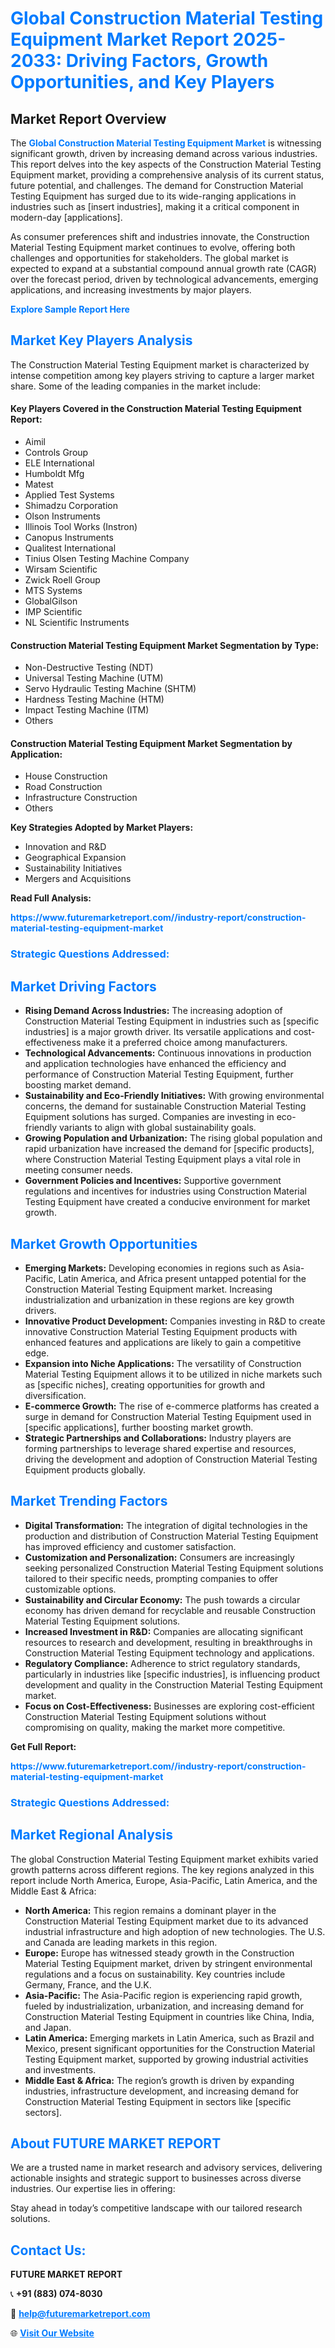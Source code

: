 <h1 style="color: #007BFF;">Global Construction Material Testing Equipment Market Report 2025-2033: Driving Factors, Growth Opportunities, and Key Players</h1>

<section id="overview">
<h2>Market Report Overview</h2>
<p>The <a href="https://www.futuremarketreport.com//industry-report/construction-material-testing-equipment-market" style="color: #007BFF; text-decoration: none;"><strong>Global Construction Material Testing Equipment Market</strong></a> is witnessing significant growth, driven by increasing demand across various industries. This report delves into the key aspects of the Construction Material Testing Equipment market, providing a comprehensive analysis of its current status, future potential, and challenges. The demand for Construction Material Testing Equipment has surged due to its wide-ranging applications in industries such as [insert industries], making it a critical component in modern-day [applications].</p>
<p>As consumer preferences shift and industries innovate, the Construction Material Testing Equipment market continues to evolve, offering both challenges and opportunities for stakeholders. The global market is expected to expand at a substantial compound annual growth rate (CAGR) over the forecast period, driven by technological advancements, emerging applications, and increasing investments by major players.</p>
</section>

<section id="overview">
<p><a href="https://www.futuremarketreport.com//request-sample/reportId=51163" style="color: #007BFF; text-decoration: none;"><strong>Explore Sample Report Here</strong></a></p>
</section>

<section id="key-players">
<h2 style="color: #007BFF;">Market Key Players Analysis</h2>
<p>The Construction Material Testing Equipment market is characterized by intense competition among key players striving to capture a larger market share. Some of the leading companies in the market include:</p>
<h4>Key Players Covered in the Construction Material Testing Equipment Report:</h4>
<ul><li>Aimil</li><li>Controls Group</li><li>ELE International</li><li>Humboldt Mfg</li><li>Matest</li><li>Applied Test Systems</li><li>Shimadzu Corporation</li><li>Olson Instruments</li><li>Illinois Tool Works (Instron)</li><li>Canopus Instruments</li><li>Qualitest International</li><li>Tinius Olsen Testing Machine Company</li><li>Wirsam Scientific</li><li>Zwick Roell Group</li><li>MTS Systems</li><li>GlobalGilson</li><li>IMP Scientific</li><li>NL Scientific Instruments</li></ul>
<h4>Construction Material Testing Equipment Market Segmentation by Type:</h4>
<ul><li>Non-Destructive Testing (NDT)</li><li>Universal Testing Machine (UTM)</li><li>Servo Hydraulic Testing Machine (SHTM)</li><li>Hardness Testing Machine (HTM)</li><li>Impact Testing Machine (ITM)</li><li>Others</li></ul>

<h4>Construction Material Testing Equipment Market Segmentation by Application:</h4>
<ul><li>House Construction</li><li>Road Construction</li><li>Infrastructure Construction</li><li>Others</li></ul>
<p><strong>Key Strategies Adopted by Market Players:</strong></p>
<ul>
<li>Innovation and R&D</li>
<li>Geographical Expansion</li>
<li>Sustainability Initiatives</li>
<li>Mergers and Acquisitions</li>
</ul>
</section>

<section>
<p><strong>Read Full Analysis: </strong></p><a href="https://www.futuremarketreport.com//industry-report/construction-material-testing-equipment-market" style="color: #007BFF; text-decoration: none;"><strong>https://www.futuremarketreport.com//industry-report/construction-material-testing-equipment-market</strong></a>
<h3 style="color: #007BFF;">Strategic Questions Addressed:</h3>
</section>

<section id="driving-factors">
<h2 style="color: #007BFF;">Market Driving Factors</h2>
<ul>
<li><strong>Rising Demand Across Industries:</strong> The increasing adoption of Construction Material Testing Equipment in industries such as [specific industries] is a major growth driver. Its versatile applications and cost-effectiveness make it a preferred choice among manufacturers.</li>
<li><strong>Technological Advancements:</strong> Continuous innovations in production and application technologies have enhanced the efficiency and performance of Construction Material Testing Equipment, further boosting market demand.</li>
<li><strong>Sustainability and Eco-Friendly Initiatives:</strong> With growing environmental concerns, the demand for sustainable Construction Material Testing Equipment solutions has surged. Companies are investing in eco-friendly variants to align with global sustainability goals.</li>
<li><strong>Growing Population and Urbanization:</strong> The rising global population and rapid urbanization have increased the demand for [specific products], where Construction Material Testing Equipment plays a vital role in meeting consumer needs.</li>
<li><strong>Government Policies and Incentives:</strong> Supportive government regulations and incentives for industries using Construction Material Testing Equipment have created a conducive environment for market growth.</li>
</ul>
</section>

<section id="growth-opportunities">
<h2 style="color: #007BFF;">Market Growth Opportunities</h2>
<ul>
<li><strong>Emerging Markets:</strong> Developing economies in regions such as Asia-Pacific, Latin America, and Africa present untapped potential for the Construction Material Testing Equipment market. Increasing industrialization and urbanization in these regions are key growth drivers.</li>
<li><strong>Innovative Product Development:</strong> Companies investing in R&D to create innovative Construction Material Testing Equipment products with enhanced features and applications are likely to gain a competitive edge.</li>
<li><strong>Expansion into Niche Applications:</strong> The versatility of Construction Material Testing Equipment allows it to be utilized in niche markets such as [specific niches], creating opportunities for growth and diversification.</li>
<li><strong>E-commerce Growth:</strong> The rise of e-commerce platforms has created a surge in demand for Construction Material Testing Equipment used in [specific applications], further boosting market growth.</li>
<li><strong>Strategic Partnerships and Collaborations:</strong> Industry players are forming partnerships to leverage shared expertise and resources, driving the development and adoption of Construction Material Testing Equipment products globally.</li>
</ul>
</section>

<section id="trending-factors">
<h2 style="color: #007BFF;">Market Trending Factors</h2>
<ul>
<li><strong>Digital Transformation:</strong> The integration of digital technologies in the production and distribution of Construction Material Testing Equipment has improved efficiency and customer satisfaction.</li>
<li><strong>Customization and Personalization:</strong> Consumers are increasingly seeking personalized Construction Material Testing Equipment solutions tailored to their specific needs, prompting companies to offer customizable options.</li>
<li><strong>Sustainability and Circular Economy:</strong> The push towards a circular economy has driven demand for recyclable and reusable Construction Material Testing Equipment solutions.</li>
<li><strong>Increased Investment in R&D:</strong> Companies are allocating significant resources to research and development, resulting in breakthroughs in Construction Material Testing Equipment technology and applications.</li>
<li><strong>Regulatory Compliance:</strong> Adherence to strict regulatory standards, particularly in industries like [specific industries], is influencing product development and quality in the Construction Material Testing Equipment market.</li>
<li><strong>Focus on Cost-Effectiveness:</strong> Businesses are exploring cost-efficient Construction Material Testing Equipment solutions without compromising on quality, making the market more competitive.</li>
</ul>
</section>

<section>
<p><strong>Get Full Report: </strong></p><a href="https://www.futuremarketreport.com//industry-report/construction-material-testing-equipment-market" style="color: #007BFF; text-decoration: none;"><strong>https://www.futuremarketreport.com//industry-report/construction-material-testing-equipment-market</strong></a>
<h3 style="color: #007BFF;">Strategic Questions Addressed:</h3>
</section>


<section id="regional-analysis">
<h2 style="color: #007BFF;">Market Regional Analysis</h2>
<p>The global Construction Material Testing Equipment market exhibits varied growth patterns across different regions. The key regions analyzed in this report include North America, Europe, Asia-Pacific, Latin America, and the Middle East & Africa:</p>
<ul>
<li><strong>North America:</strong> This region remains a dominant player in the Construction Material Testing Equipment market due to its advanced industrial infrastructure and high adoption of new technologies. The U.S. and Canada are leading markets in this region.</li>
<li><strong>Europe:</strong> Europe has witnessed steady growth in the Construction Material Testing Equipment market, driven by stringent environmental regulations and a focus on sustainability. Key countries include Germany, France, and the U.K.</li>
<li><strong>Asia-Pacific:</strong> The Asia-Pacific region is experiencing rapid growth, fueled by industrialization, urbanization, and increasing demand for Construction Material Testing Equipment in countries like China, India, and Japan.</li>
<li><strong>Latin America:</strong> Emerging markets in Latin America, such as Brazil and Mexico, present significant opportunities for the Construction Material Testing Equipment market, supported by growing industrial activities and investments.</li>
<li><strong>Middle East & Africa:</strong> The region’s growth is driven by expanding industries, infrastructure development, and increasing demand for Construction Material Testing Equipment in sectors like [specific sectors].</li>
</ul>
</section>

<footer>
<h2 style="color: #007BFF;">About FUTURE MARKET REPORT</h2>
<p>We are a trusted name in market research and advisory services, delivering actionable insights and strategic support to businesses across diverse industries. Our expertise lies in offering:</p>

<p>Stay ahead in today’s competitive landscape with our tailored research solutions.</p>

<h2 style="color: #007BFF;">Contact Us:</h2>
<p><strong>FUTURE MARKET REPORT</strong></p>
<p>📞 <strong>+91 (883) 074-8030</strong></p>
<p>📧 <strong><a href="mailto:help@futuremarketreport.com" style="color: #007BFF;">help@futuremarketreport.com</a></strong></p>
<p>🌐 <strong><a href="https://www.futuremarketreport.com/" style="color: #007BFF;">Visit Our Website</a></strong></p>
</footer>